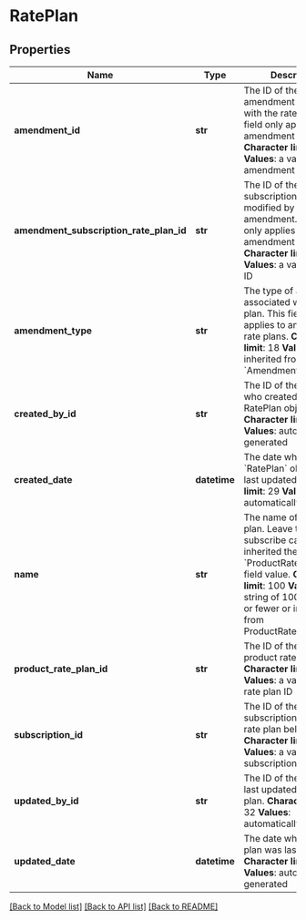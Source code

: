 # RatePlan

## Properties
Name | Type | Description | Notes
------------ | ------------- | ------------- | -------------
**amendment_id** | **str** |  The ID of the amendment associated with the rate plan. This field only applies to amendment rate plans.   **Character limit**: 32  **Values**: a valid amendment ID  | [optional] 
**amendment_subscription_rate_plan_id** | **str** | The ID of the subscription rate plan modified by the amendment. This field only applies to amendment rate plans.  **Character limit**: 32  **Values**: a valid rate plan ID  | [optional] 
**amendment_type** | **str** | The type of amendment associated with the rate plan. This field only applies to amendment rate plans.  **Character limit**: 18  **Values**: inherited from &#x60;Amendment.Type&#x60;  | [optional] 
**created_by_id** | **str** | The ID of the Zuora user who created the RatePlan object.  **Character limit**: 32  **Values**: automatically generated  | [optional] 
**created_date** | **datetime** | The date when the &#x60;RatePlan&#x60; object was last updated.  **Character limit**: 29  **Values**: automatically generated  | [optional] 
**name** | **str** | The name of the rate plan. Leave this null in a subscribe call to inherited the &#x60;ProductRatePlan.Name&#x60; field value.  **Character limit**: 100  **Values**: a string of 100 characters or fewer or inherited from ProductRatePlan.Name  | [optional] 
**product_rate_plan_id** | **str** | The ID of the associated product rate plan.  **Character limit**: 32  **Values**: a valid product rate plan ID  | 
**subscription_id** | **str** | The ID of the subscription that the rate plan belongs to.  **Character limit**: 32  **Values**: a valid subscription ID  | [optional] 
**updated_by_id** | **str** |  The ID of the user who last updated the rate plan.   **Character limit**: 32  **Values**: automatically generated  | [optional] 
**updated_date** | **datetime** |  The date when the rate plan was last updated.   **Character limit**: 29  **Values**: automatically generated  | [optional] 

[[Back to Model list]](../README.md#documentation-for-models) [[Back to API list]](../README.md#documentation-for-api-endpoints) [[Back to README]](../README.md)


